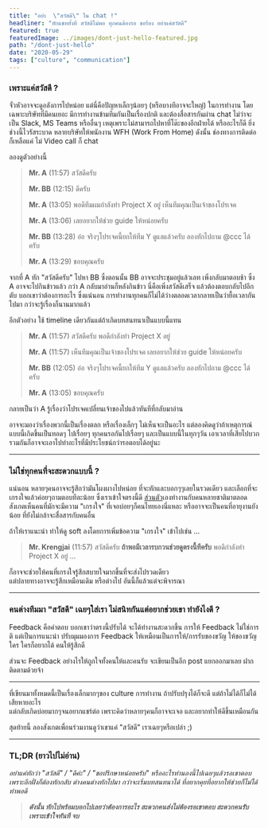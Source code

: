```yaml
---
title: "อย่า  \"สวัสดี\" ใน chat !"  
headliner: "ทักแชททั้งที สวัสดีไม่พอ ทุกคนต้องรอ ขอร้อง อย่าแค่สวัสดี"  
featured: true  
featuredImage: ../images/dont-just-hello-featured.jpg 
path: "/dont-just-hello"  
date: "2020-05-29"  
tags: ["culture", "communication"]
---
```


### เพราะแค่สวัสดี ?
จั่วหัวอาจจะดูอลังการไปหน่อย แต่นี่คือปัญหาเล็กๆน้อยๆ​ (หรือบางทีอาจจะใหญ่) ในการทำงาน
โดยเฉพาะบริษัทที่มีคนเยอะ มีการทำงานข้ามทีมกันเป็นเรื่องปกติ
และต้องสื่อสารกันผ่าน chat ไม่ว่าจะเป็น Slack, MS Teams หรืออื่นๆ
เหตุเพราะไม่สามารถไปหาที่โต๊ะของอีกฝ่ายได้ หรืออะไรก็ดี
ยิ่งช่วงนี้ไวรัสระบาด หลายบริษัทให้พนักงาน WFH (Work From Home)
ดังนั้น ช่องทางการติดต่อก็เหลือแค่ ไม่ Video call ก็ chat

ลองดูตัวอย่างนี้

> **Mr. A** (11:57) สวัสดีครับ  
>
> **Mr. BB** (12:15) ดีครับ  
>
> **Mr. A** (13:05) พอดีทีมผมกำลังทำ Project X อยู่ เห็นทีมคุณเป็นเจ้าของโปรเจค   
>
> **Mr. A** (13:06) เลยอยากให้ช่วย guide ให้หน่อยครับ  
>
> **Mr. BB** (13:28) อ๋อ จริงๆโปรเจคนี้ยกให้ทีม Y ดูแลแล้วครับ ลองทักไปถาม @ccc ได้ครับ  
>
> **Mr. A** (13:29) ขอบคุณครับ  
>

จากที่ A ทัก "สวัสดีครับ" ไปหา BB ซึ่งตอนนั้น BB อาจจะประชุมอยู่แล้วเลท เพิ่งกลับมาตอบช้า ซึ่ง A อาจจะไปกินข้าวแล้ว
กว่า A กลับมาอ่านก็หลังกินข้าว นี่คือเพิ่งสวัสดีเสร็จ แล้วต้องตอบกลับไปอีกตับ บอกเขาว่าต้องการอะไร
ซึ่งแน่นอน การทำงานทุกคนก็ไม่ได้ว่างตลอดเวลากลายเป็นว่ายื้อเวลากันไปมา กว่าจะรู้เรื่องก็นานมากแล้ว

อีกตัวอย่าง ใช้ timeline เดียวกันแต่ถ้าเกิดบทสนทนาเป็นแบบนี้แทน

> **Mr. A** (11:57) สวัสดีครับ พอดีกำลังทำ Project X อยู่  
>
> **Mr. A** (11:57) เห็นทีมคุณเป็นเจ้าของโปรเจค เลยอยากให้ช่วย guide ให้หน่อยครับ  
>
> **Mr. BB** (12:05) อ๋อ จริงๆโปรเจคนี้ยกให้ทีม Y ดูแลแล้วครับ ลองทักไปถาม @ccc ได้ครับ  
>
> **Mr. A** (13:05) ขอบคุณครับ  
>

กลายเป็นว่า A รู้เรื่องว่าโปรเจคเปลี่ยนเจ้าของไปแล้วทันทีที่กลับมาอ่าน

อาจจะมองว่าเรื่องพวกนี้เป็นเรื่องตลก หรือเรื่องเล็กๆ ไม่เห็นจะเป็นอะไร
แต่ลองคิดดูว่าถ้าเหตุการณ์แบบนี้เกิดขึ้นเป็นทอดๆ ไปเรื่อยๆ ทุกคนรอกันไปเรื่อยๆ และเป็นแบบนี้ในทุกๆวัน
เอาเวลาที่เสียไปบวกรวมกันก็อาจจะเอาไปทำอะไรที่มีประโยชน์กว่ารอตอบได้อยู่นะ

---

### ไม่ใช่ทุกคนที่จะสะดวกแบบนี้ ?
แน่นอน หลายๆคนอาจจะรู้สึกว่ามันโผงผางไปหน่อย ที่จะทักและบอกๆๆเลยในรวดเดียว 
และเลือกที่จะเกรงใจแล้วค่อยๆถามตอบทีละน้อย
ซึ่งเราเข้าใจตรงนี้ดี <ins>ส่วนตัว</ins>เองทำงานกับคนหลายชาติมาตลอด
สังเกตเห็นคนที่มักจะมีความ​ "เกรงใจ" ที่เจอบ่อยๆก็คนไทยเองนี่แหละ
หรืออาจจะเป็นคนที่อายุงานยังน้อย ที่ยังไม่กล้าจะสื่อสารกับคนอื่น

ถ้าให้เราแนะนำ ทำให้ดู soft ลงโดยการเพิ่มข้อความ "เกรงใจ" เข้าไปเช่น ...

> **Mr. Krengjai** (11:57) สวัสดีครับ **ถ้าพอมีเวลารบกวนช่วยดูตรงนี้ทีครับ** พอดีกำลังทำ Project X อยู่ ...

ก็อาจจะช่วยให้คนที่เกรงใจรู้สึกสบายใจมากขึ้นที่จะส่งไปรวดเดียว  
แต่ปลายทางอาจจะรู้สึกเหมือนเดิม หรือต่างไป อันนี้ก็แล้วแต่จะพิจารณา

---

### คนต่างทีมมา "สวัสดี" เฉยๆใส่เรา ไม่สนิทกันแต่อยากช่วยเขา ทำยังไงดี ?
Feedback คือคำตอบ บอกเขาว่าตรงนี้ปรับได้ จะได้ทำงานสะดวกขึ้น
การให้ Feedback ไม่ใช่การติ แต่เป็นการแนะนำ
ปรับมุมมองการ Feedback ให้เหมือนเป็นการให้/การรับของขวัญ 
ให้ของขวัญใคร ใครก็อยากได้ คนให้รู้สึกดี

ส่วนจะ Feedback อย่างไรให้ถูกใจทั้งคนให้และคนรับ 
จะเขียนเป็นอีก post แยกออกมาเลย ฝากติดตามด้วยจ้า 

---

ที่เขียนมาทั้งหมดนี้เป็นเรื่องเล็กมากๆของ culture การทำงาน ถ้าปรับปรุงได้ก็จะดี แต่ถ้าไม่ได้ก็ไม่ได้เสียหายอะไร  
แต่กลับเกิดบ่อยมากๆจนอยากแชร์ต่อ เพราะคิดว่าหลายๆคนก็อาจจะเจอ และอยากทำให้ดีขึ้นเหมือนกัน

สุดท้ายนี้ ลองสังเกตเพื่อนร่วมงานดูว่าเขาแค่ "สวัสดี" เราเฉยๆหรือเปล่า ;)

---
### TL;DR (ยาวไปไม่อ่าน)
_อย่าแค่ทักว่า "สวัสดี" / "ดีค่ะ" / "ขอปรึกษาหน่อยครับ" หรืออะไรทำนองนี้ไปเฉยๆแล้วรอเขาตอบ เพราะอีกฝั่งก็ต้องทักกลับ ต่างคนต่างทักไปมา กว่าจะเริ่มบทสนทนาได้ ที่อยากคุยที่อยากให้ช่วยก็ไม่ได้ทำพอดี_  
> _**ดังนั้น ทักไปพร้อมบอกไปเลยว่าต้องการอะไร สะดวกคนส่งไม่ต้องรอเขาตอบ สะดวกคนรับเพราะเข้าใจทันที จบ**_
